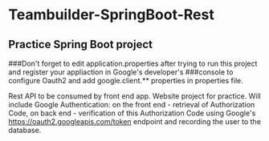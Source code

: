 # Teambuilder-SpringBoot-Rest
## Practice Spring Boot project
  
###Don't forget to edit application.properties after trying to run this project and register your appliaction in Google's developer's ###console to configure Oauth2 and add google.client.** properties in properties file.

Rest API to be consumed by front end app. Website project for practice.
Will include Google Authentication: on the front end - retrieval of Authorization Code,
on back end - verification of this Authorization Code using Google's https://oauth2.googleapis.com/token endpoint and recording the user to the database.
